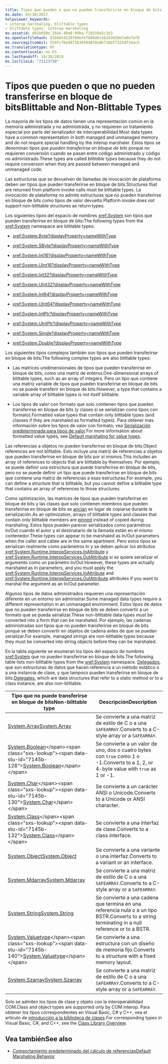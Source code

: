 ```yaml
---
title: Tipos que pueden o que no pueden transferirse en bloque de bits
ms.date: 03/30/2017
helpviewer_keywords:
- interop marshaling, blittable types
- blittable types, interop marshaling
ms.assetid: d03b050e-2916-49a0-99ba-f19316e5c1b3
ms.openlocfilehash: 816b854120f09efef69bd8ceb2d3650e5a8e7af0
ms.sourcegitcommit: 559fcfbe4871636494870a8b716bf7325df34ac5
ms.translationtype: HT
ms.contentlocale: es-ES
ms.lasthandoff: 10/30/2019
ms.locfileid: "73123730"
---
```

# <a name="blittable-and-non-blittable-types"></a><span data-ttu-id="7145b-102">Tipos que pueden o que no pueden transferirse en bloque de bits</span><span class="sxs-lookup"><span data-stu-id="7145b-102">Blittable and Non-Blittable Types</span></span>
<span data-ttu-id="7145b-103">La mayoría de los tipos de datos tienen una representación común en la memoria administrada y no administrada, y no requieren un tratamiento especial por parte del serializador de interoperabilidad.</span><span class="sxs-lookup"><span data-stu-id="7145b-103">Most data types have a common representation in both managed and unmanaged memory and do not require special handling by the interop marshaler.</span></span> <span data-ttu-id="7145b-104">Estos tipos se denominan *tipos que pueden transferirse en bloque de bits* porque no requieren conversión cuando se pasan entre código administrado y código no administrado.</span><span class="sxs-lookup"><span data-stu-id="7145b-104">These types are called *blittable types* because they do not require conversion when they are passed between managed and unmanaged code.</span></span>  
  
 <span data-ttu-id="7145b-105">Las estructuras que se devuelven de llamadas de invocación de plataforma deben ser tipos que pueden transferirse en bloque de bits.</span><span class="sxs-lookup"><span data-stu-id="7145b-105">Structures that are returned from platform invoke calls must be blittable types.</span></span> <span data-ttu-id="7145b-106">La invocación de plataforma no admite estructuras que no pueden transferirse en bloque de bits como tipos de valor devuelto.</span><span class="sxs-lookup"><span data-stu-id="7145b-106">Platform invoke does not support non-blittable structures as return types.</span></span>  
  
 <span data-ttu-id="7145b-107">Los siguientes tipos del espacio de nombres <xref:System> son tipos que pueden transferirse en bloque de bits:</span><span class="sxs-lookup"><span data-stu-id="7145b-107">The following types from the <xref:System> namespace are blittable types:</span></span>  
  
- <xref:System.Byte?displayProperty=nameWithType>  
  
- <xref:System.SByte?displayProperty=nameWithType>  
  
- <xref:System.Int16?displayProperty=nameWithType>  
  
- <xref:System.UInt16?displayProperty=nameWithType>  
  
- <xref:System.Int32?displayProperty=nameWithType>  
  
- <xref:System.UInt32?displayProperty=nameWithType>  
  
- <xref:System.Int64?displayProperty=nameWithType>  
  
- <xref:System.UInt64?displayProperty=nameWithType>  
  
- <xref:System.IntPtr?displayProperty=nameWithType>  
  
- <xref:System.UIntPtr?displayProperty=nameWithType>  
  
- <xref:System.Single?displayProperty=nameWithType>  
  
- <xref:System.Double?displayProperty=nameWithType>  
  
 <span data-ttu-id="7145b-108">Los siguientes tipos complejos también son tipos que pueden transferirse en bloque de bits:</span><span class="sxs-lookup"><span data-stu-id="7145b-108">The following complex types are also blittable types:</span></span>  
  
- <span data-ttu-id="7145b-109">Las matrices unidimensionales de tipos que pueden transferirse en bloque de bits, como una matriz de enteros.</span><span class="sxs-lookup"><span data-stu-id="7145b-109">One-dimensional arrays of blittable types, such as an array of integers.</span></span> <span data-ttu-id="7145b-110">Pero un tipo que contiene una matriz variable de tipos que pueden transferirse en bloque de bits no se puede transferir en bloque de bits.</span><span class="sxs-lookup"><span data-stu-id="7145b-110">However, a type that contains a variable array of blittable types is not itself blittable.</span></span>  
  
- <span data-ttu-id="7145b-111">Los tipos de valor con formato que solo contienen tipos que pueden transferirse en bloque de bits (y clases si se serializan como tipos con formato).</span><span class="sxs-lookup"><span data-stu-id="7145b-111">Formatted value types that contain only blittable types (and classes if they are marshaled as formatted types).</span></span> <span data-ttu-id="7145b-112">Para obtener más información sobre los tipos de valor con formato, vea [Serialización predeterminada para tipos de valor](default-marshaling-behavior.md#default-marshaling-for-value-types).</span><span class="sxs-lookup"><span data-stu-id="7145b-112">For more information about formatted value types, see [Default marshaling for value types](default-marshaling-behavior.md#default-marshaling-for-value-types).</span></span>  
  
 <span data-ttu-id="7145b-113">Las referencias a objetos no pueden transferirse en bloque de bits.</span><span class="sxs-lookup"><span data-stu-id="7145b-113">Object references are not blittable.</span></span> <span data-ttu-id="7145b-114">Esto incluye una matriz de referencias a objetos que pueden transferirse en bloque de bits por sí mismos.</span><span class="sxs-lookup"><span data-stu-id="7145b-114">This includes an array of references to objects that are blittable by themselves.</span></span> <span data-ttu-id="7145b-115">Por ejemplo, se puede definir una estructura que puede transferirse en bloque de bits, pero no se puede definir un tipo que puede transferirse en bloque de bits que contiene una matriz de referencias a esas estructuras.</span><span class="sxs-lookup"><span data-stu-id="7145b-115">For example, you can define a structure that is blittable, but you cannot define a blittable type that contains an array of references to those structures.</span></span>  
  
 <span data-ttu-id="7145b-116">Como optimización, las matrices de tipos que pueden transferirse en bloque de bits y las clases que solo contienen miembros que pueden transferirse en bloque de bits se [anclan](copying-and-pinning.md) en lugar de copiarse durante la serialización.</span><span class="sxs-lookup"><span data-stu-id="7145b-116">As an optimization, arrays of blittable types and classes that contain only blittable members are [pinned](copying-and-pinning.md) instead of copied during marshaling.</span></span> <span data-ttu-id="7145b-117">Estos tipos pueden parecer serializados como parámetros In/Out cuando el autor y el destinatario de la llamada están en el mismo contenedor.</span><span class="sxs-lookup"><span data-stu-id="7145b-117">These types can appear to be marshaled as In/Out parameters when the caller and callee are in the same apartment.</span></span> <span data-ttu-id="7145b-118">Pero estos tipos se serializan realmente como parámetros In y se deben aplicar los atributos <xref:System.Runtime.InteropServices.InAttribute> y <xref:System.Runtime.InteropServices.OutAttribute> si se quiere serializar el argumento como un parámetro In/Out.</span><span class="sxs-lookup"><span data-stu-id="7145b-118">However, these types are actually marshaled as In parameters, and you must apply the <xref:System.Runtime.InteropServices.InAttribute> and <xref:System.Runtime.InteropServices.OutAttribute> attributes if you want to marshal the argument as an In/Out parameter.</span></span>  
  
 <span data-ttu-id="7145b-119">Algunos tipos de datos administrados requieren una representación diferente en un entorno sin administrar.</span><span class="sxs-lookup"><span data-stu-id="7145b-119">Some managed data types require a different representation in an unmanaged environment.</span></span> <span data-ttu-id="7145b-120">Estos tipos de datos que no pueden transferirse en bloque de bits se deben convertir a un formato que se pueda serializar.</span><span class="sxs-lookup"><span data-stu-id="7145b-120">These non-blittable data types must be converted into a form that can be marshaled.</span></span> <span data-ttu-id="7145b-121">Por ejemplo, las cadenas administradas son tipos que no pueden transferirse en bloque de bits porque se deben convertir en objetos de cadena antes de que se puedan serializar.</span><span class="sxs-lookup"><span data-stu-id="7145b-121">For example, managed strings are non-blittable types because they must be converted into string objects before they can be marshaled.</span></span>  
  
 <span data-ttu-id="7145b-122">En la tabla siguiente se enumeran los tipos del espacio de nombres <xref:System> que no pueden transferirse en bloque de bits.</span><span class="sxs-lookup"><span data-stu-id="7145b-122">The following table lists non-blittable types from the <xref:System> namespace.</span></span> <span data-ttu-id="7145b-123">[Delegados](default-marshaling-behavior.md#default-marshaling-for-delegates), que son estructuras de datos que hacen referencia a un método estático o a una instancia de clase, y que tampoco pueden transferirse en bloque de bits.</span><span class="sxs-lookup"><span data-stu-id="7145b-123">[Delegates](default-marshaling-behavior.md#default-marshaling-for-delegates), which are data structures that refer to a static method or to a class instance, are also non-blittable.</span></span>  
  
|<span data-ttu-id="7145b-124">Tipo que no puede transferirse en bloque de bits</span><span class="sxs-lookup"><span data-stu-id="7145b-124">Non-blittable type</span></span>|<span data-ttu-id="7145b-125">Descripción</span><span class="sxs-lookup"><span data-stu-id="7145b-125">Description</span></span>|  
|-------------------------|-----------------|  
|[<span data-ttu-id="7145b-126">System.Array</span><span class="sxs-lookup"><span data-stu-id="7145b-126">System.Array</span></span>](default-marshaling-for-arrays.md)|<span data-ttu-id="7145b-127">Se convierte a una matriz de estilo de C o a una `SAFEARRAY`.</span><span class="sxs-lookup"><span data-stu-id="7145b-127">Converts to a C-style array or a `SAFEARRAY`.</span></span>|  
|<span data-ttu-id="7145b-128">[System.Boolean](https://docs.microsoft.com/previous-versions/dotnet/netframework-4.0/t2t3725f(v=vs.100))</span><span class="sxs-lookup"><span data-stu-id="7145b-128">[System.Boolean](https://docs.microsoft.com/previous-versions/dotnet/netframework-4.0/t2t3725f(v=vs.100))</span></span>|<span data-ttu-id="7145b-129">Se convierte a un valor de uno, dos o cuatro bytes con `true` como 1 o -1.</span><span class="sxs-lookup"><span data-stu-id="7145b-129">Converts to a 1, 2, or 4-byte value with `true` as 1 or -1.</span></span>|  
|<span data-ttu-id="7145b-130">[System.Char](https://docs.microsoft.com/previous-versions/dotnet/netframework-4.0/6tyybbf2(v=vs.100))</span><span class="sxs-lookup"><span data-stu-id="7145b-130">[System.Char](https://docs.microsoft.com/previous-versions/dotnet/netframework-4.0/6tyybbf2(v=vs.100))</span></span>|<span data-ttu-id="7145b-131">Se convierte a un carácter ANSI o Unicode.</span><span class="sxs-lookup"><span data-stu-id="7145b-131">Converts to a Unicode or ANSI character.</span></span>|  
|<span data-ttu-id="7145b-132">[System.Class](https://docs.microsoft.com/previous-versions/dotnet/netframework-4.0/s0968xy8(v=vs.100))</span><span class="sxs-lookup"><span data-stu-id="7145b-132">[System.Class](https://docs.microsoft.com/previous-versions/dotnet/netframework-4.0/s0968xy8(v=vs.100))</span></span>|<span data-ttu-id="7145b-133">Se convierte a una interfaz de clase.</span><span class="sxs-lookup"><span data-stu-id="7145b-133">Converts to a class interface.</span></span>|  
|[<span data-ttu-id="7145b-134">System.Object</span><span class="sxs-lookup"><span data-stu-id="7145b-134">System.Object</span></span>](default-marshaling-for-objects.md)|<span data-ttu-id="7145b-135">Se convierte a una variante o una interfaz.</span><span class="sxs-lookup"><span data-stu-id="7145b-135">Converts to a variant or an interface.</span></span>|  
|[<span data-ttu-id="7145b-136">System.Mdarray</span><span class="sxs-lookup"><span data-stu-id="7145b-136">System.Mdarray</span></span>](default-marshaling-for-arrays.md)|<span data-ttu-id="7145b-137">Se convierte a una matriz de estilo de C o a una `SAFEARRAY`.</span><span class="sxs-lookup"><span data-stu-id="7145b-137">Converts to a C-style array or a `SAFEARRAY`.</span></span>|  
|[<span data-ttu-id="7145b-138">System.String</span><span class="sxs-lookup"><span data-stu-id="7145b-138">System.String</span></span>](default-marshaling-for-strings.md)|<span data-ttu-id="7145b-139">Se convierte a una cadena que termina en una referencia nula o a un tipo BSTR.</span><span class="sxs-lookup"><span data-stu-id="7145b-139">Converts to a string terminating in a null reference or to a BSTR.</span></span>|  
|<span data-ttu-id="7145b-140">[System.Valuetype](https://docs.microsoft.com/previous-versions/dotnet/netframework-4.0/0t2cwe11(v=vs.100))</span><span class="sxs-lookup"><span data-stu-id="7145b-140">[System.Valuetype](https://docs.microsoft.com/previous-versions/dotnet/netframework-4.0/0t2cwe11(v=vs.100))</span></span>|<span data-ttu-id="7145b-141">Se convierte a una estructura con un diseño de memoria fijo.</span><span class="sxs-lookup"><span data-stu-id="7145b-141">Converts to a structure with a fixed memory layout.</span></span>|  
|[<span data-ttu-id="7145b-142">System.Szarray</span><span class="sxs-lookup"><span data-stu-id="7145b-142">System.Szarray</span></span>](default-marshaling-for-arrays.md)|<span data-ttu-id="7145b-143">Se convierte a una matriz de estilo de C o a una `SAFEARRAY`.</span><span class="sxs-lookup"><span data-stu-id="7145b-143">Converts to a C-style array or a `SAFEARRAY`.</span></span>|  
  
 <span data-ttu-id="7145b-144">Solo se admiten los tipos de clase y objeto con la interoperabilidad COM.</span><span class="sxs-lookup"><span data-stu-id="7145b-144">Class and object types are supported only by COM interop.</span></span> <span data-ttu-id="7145b-145">Para obtener los tipos correspondientes en Visual Basic, C# y C++, vea el artículo de [introducción a la biblioteca de clases](../../standard/class-library-overview.md).</span><span class="sxs-lookup"><span data-stu-id="7145b-145">For corresponding types in Visual Basic, C#, and C++, see the [Class Library Overview](../../standard/class-library-overview.md).</span></span>  
  
## <a name="see-also"></a><span data-ttu-id="7145b-146">Vea también</span><span class="sxs-lookup"><span data-stu-id="7145b-146">See also</span></span>

- [<span data-ttu-id="7145b-147">Comportamiento predeterminado del cálculo de referencias</span><span class="sxs-lookup"><span data-stu-id="7145b-147">Default Marshaling Behavior</span></span>](default-marshaling-behavior.md)
